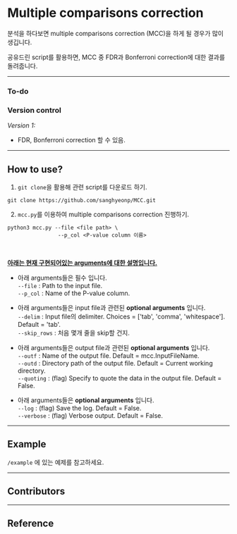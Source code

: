 # Multiple comparisons correction

분석을 하다보면 multiple comparisons correction (MCC)을 하게 될 경우가 많이 생깁니다.

공유드린 script를 활용하면, MCC 중 FDR과 Bonferroni correction에 대한 결과를 돌려줍니다.

---

### **To-do**


### **Version control**
*Version 1:*
- FDR, Bonferroni correction 할 수 있음.

---

## How to use?
1. `git clone`을 활용해 관련 script를 다운로드 하기.
```
git clone https://github.com/sanghyeonp/MCC.git
```

2. `mcc.py`를 이용하여 multiple comparisons correction 진행하기.
```
python3 mcc.py --file <file path> \
                --p_col <P-value column 이름>
```
&nbsp;

<ins>**아래는 현재 구현되어있는 arguments에 대한 설명입니다.**</ins>

- 아래 arguments들은 필수 입니다.  
`--file` :  Path to the input file.  
`--p_col` :  Name of the P-value column.  

- 아래 arguments들은 input file과 관련된 **optional arguments** 입니다.  
`--delim` : Input file의 delimiter. Choices = ['tab', 'comma', 'whitespace']. Default = 'tab'.  
`--skip_rows` : 처음 몇개 줄을 skip할 건지.  

- 아래 arguments들은 output file과 관련된 **optional arguments** 입니다.  
`--outf` : Name of the output file. Default = mcc.InputFileName.  
`--outd` : Directory path of the output file. Default = Current working directory.  
`--quoting` : (flag) Specify to quote the data in the output file. Default = False.  

- 아래 arguments들은 **optional arguments** 입니다.  
`--log` : (flag) Save the log. Default = False.  
`--verbose` : (flag) Verbose output. Default = False.

---

## Example

`/example` 에 있는 예제를 참고하세요.

---
## Contributors

---
## Reference